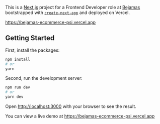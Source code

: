 This is a [Next.js](https://nextjs.org/) project for a Frontend Developer role at [Bejamas]('https://bejamas.io/') bootstrapped with [`create-next-app`](https://github.com/vercel/next.js/tree/canary/packages/create-next-app) and deployed on Vercel.

https://bejamas-ecommerce-psi.vercel.app
## Getting Started

First, install the packages:
```bash
npm install
# or
yarn
```
Second, run the development server:

```bash
npm run dev
# or
yarn dev
```

Open [http://localhost:3000](http://localhost:3000) with your browser to see the result.

You can view a live demo at https://bejamas-ecommerce-psi.vercel.app
